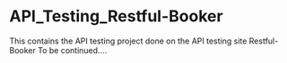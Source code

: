 # API_Testing_Restful-Booker
This contains the API testing project done on the API testing site Restful-Booker 
To be continued....
